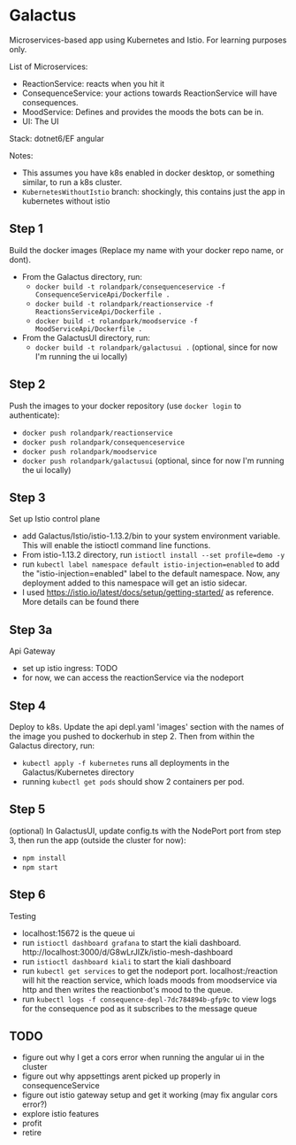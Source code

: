# Galactus
Microservices-based app using Kubernetes and Istio. For learning purposes only.

List of Microservices:
- ReactionService: reacts when you hit it
- ConsequenceService: your actions towards ReactionService will have consequences.
- MoodService: Defines and provides the moods the bots can be in. 
- UI: The UI

Stack:
dotnet6/EF
angular

Notes:
- This assumes you have k8s enabled in docker desktop, or something similar, to run a k8s cluster.
- `KubernetesWithoutIstio` branch: shockingly, this contains just the app in kubernetes without istio

## Step 1
Build the docker images (Replace my name with your docker repo name, or dont).
- From the Galactus directory, run: 
  - `docker build -t rolandpark/consequenceservice -f ConsequenceServiceApi/Dockerfile .` 
  - `docker build -t rolandpark/reactionservice -f ReactionsServiceApi/Dockerfile .`
  - `docker build -t rolandpark/moodservice -f MoodServiceApi/Dockerfile .`
- From the GalactusUI directory, run:
  - `docker build -t rolandpark/galactusui .` (optional, since for now I'm running the ui locally)

## Step 2
Push the images to your docker repository (use `docker login` to authenticate):
- `docker push rolandpark/reactionservice`
- `docker push rolandpark/consequenceservice`
- `docker push rolandpark/moodservice`
- `docker push rolandpark/galactusui` (optional, since for now I'm running the ui locally)

## Step 3
Set up Istio control plane
- add Galactus/Istio/istio-1.13.2/bin to your system environment variable. This will enable the istioctl command line functions.
- From istio-1.13.2 directory, run `istioctl install --set profile=demo -y`
- run `kubectl label namespace default istio-injection=enabled` to add the "istio-injection=enabled" label to the default namespace. Now, any deployment added to this namespace will get an istio sidecar.
- I used https://istio.io/latest/docs/setup/getting-started/ as reference. More details can be found there

## Step 3a
Api Gateway
- set up istio ingress: TODO
- for now, we can access the reactionService via the nodeport

## Step 4
Deploy to k8s. Update the api depl.yaml 'images' section with the names of the image you pushed to dockerhub in step 2. Then from within the Galactus directory, run: 
- `kubectl apply -f kubernetes` runs all deployments in the Galactus/Kubernetes directory
- running `kubectl get pods` should show 2 containers per pod.

## Step 5
(optional) In GalactusUI, update config.ts  with the NodePort port from step 3, then run the app (outside the cluster for now):
- `npm install`
- `npm start`

## Step 6
Testing
- localhost:15672 is the queue ui
- run `istioctl dashboard grafana` to start the kiali dashboard. http://localhost:3000/d/G8wLrJIZk/istio-mesh-dashboard
- run `istioctl dashboard kiali` to start the kiali dashboard
- run `kubectl get services` to get the nodeport port. localhost:<port>/reaction will hit the reaction service, which loads moods from moodservice via http and then writes the reactionbot's mood to the queue.
- run `kubectl logs -f consequence-depl-7dc784894b-gfp9c` to view logs for the consequence pod as it subscribes to the message queue

## TODO
- figure out why I get a cors error when running the angular ui in the cluster
- figure out why appsettings arent picked up properly in consequenceService
- figure out istio gateway setup and get it working (may fix angular cors error?)
- explore istio features
- profit
- retire
